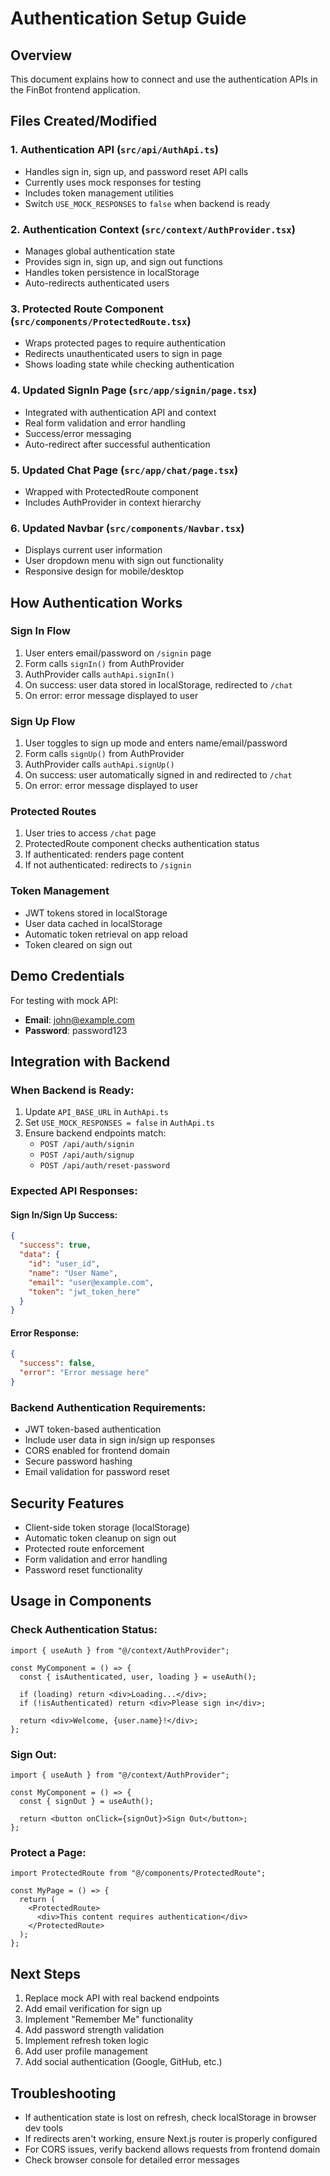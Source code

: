 # Authentication Setup Guide

## Overview

This document explains how to connect and use the authentication APIs in the FinBot frontend application.

## Files Created/Modified

### 1. Authentication API (`src/api/AuthApi.ts`)

- Handles sign in, sign up, and password reset API calls
- Currently uses mock responses for testing
- Includes token management utilities
- Switch `USE_MOCK_RESPONSES` to `false` when backend is ready

### 2. Authentication Context (`src/context/AuthProvider.tsx`)

- Manages global authentication state
- Provides sign in, sign up, and sign out functions
- Handles token persistence in localStorage
- Auto-redirects authenticated users

### 3. Protected Route Component (`src/components/ProtectedRoute.tsx`)

- Wraps protected pages to require authentication
- Redirects unauthenticated users to sign in page
- Shows loading state while checking authentication

### 4. Updated SignIn Page (`src/app/signin/page.tsx`)

- Integrated with authentication API and context
- Real form validation and error handling
- Success/error messaging
- Auto-redirect after successful authentication

### 5. Updated Chat Page (`src/app/chat/page.tsx`)

- Wrapped with ProtectedRoute component
- Includes AuthProvider in context hierarchy

### 6. Updated Navbar (`src/components/Navbar.tsx`)

- Displays current user information
- User dropdown menu with sign out functionality
- Responsive design for mobile/desktop

## How Authentication Works

### Sign In Flow

1. User enters email/password on `/signin` page
2. Form calls `signIn()` from AuthProvider
3. AuthProvider calls `authApi.signIn()`
4. On success: user data stored in localStorage, redirected to `/chat`
5. On error: error message displayed to user

### Sign Up Flow

1. User toggles to sign up mode and enters name/email/password
2. Form calls `signUp()` from AuthProvider
3. AuthProvider calls `authApi.signUp()`
4. On success: user automatically signed in and redirected to `/chat`
5. On error: error message displayed to user

### Protected Routes

1. User tries to access `/chat` page
2. ProtectedRoute component checks authentication status
3. If authenticated: renders page content
4. If not authenticated: redirects to `/signin`

### Token Management

- JWT tokens stored in localStorage
- User data cached in localStorage
- Automatic token retrieval on app reload
- Token cleared on sign out

## Demo Credentials

For testing with mock API:

- **Email**: john@example.com
- **Password**: password123

## Integration with Backend

### When Backend is Ready:

1. Update `API_BASE_URL` in `AuthApi.ts`
2. Set `USE_MOCK_RESPONSES = false` in `AuthApi.ts`
3. Ensure backend endpoints match:
   - `POST /api/auth/signin`
   - `POST /api/auth/signup`
   - `POST /api/auth/reset-password`

### Expected API Responses:

#### Sign In/Sign Up Success:

```json
{
  "success": true,
  "data": {
    "id": "user_id",
    "name": "User Name",
    "email": "user@example.com",
    "token": "jwt_token_here"
  }
}
```

#### Error Response:

```json
{
  "success": false,
  "error": "Error message here"
}
```

### Backend Authentication Requirements:

- JWT token-based authentication
- Include user data in sign in/sign up responses
- CORS enabled for frontend domain
- Secure password hashing
- Email validation for password reset

## Security Features

- Client-side token storage (localStorage)
- Automatic token cleanup on sign out
- Protected route enforcement
- Form validation and error handling
- Password reset functionality

## Usage in Components

### Check Authentication Status:

```tsx
import { useAuth } from "@/context/AuthProvider";

const MyComponent = () => {
  const { isAuthenticated, user, loading } = useAuth();

  if (loading) return <div>Loading...</div>;
  if (!isAuthenticated) return <div>Please sign in</div>;

  return <div>Welcome, {user.name}!</div>;
};
```

### Sign Out:

```tsx
import { useAuth } from "@/context/AuthProvider";

const MyComponent = () => {
  const { signOut } = useAuth();

  return <button onClick={signOut}>Sign Out</button>;
};
```

### Protect a Page:

```tsx
import ProtectedRoute from "@/components/ProtectedRoute";

const MyPage = () => {
  return (
    <ProtectedRoute>
      <div>This content requires authentication</div>
    </ProtectedRoute>
  );
};
```

## Next Steps

1. Replace mock API with real backend endpoints
2. Add email verification for sign up
3. Implement "Remember Me" functionality
4. Add password strength validation
5. Implement refresh token logic
6. Add user profile management
7. Add social authentication (Google, GitHub, etc.)

## Troubleshooting

- If authentication state is lost on refresh, check localStorage in browser dev tools
- If redirects aren't working, ensure Next.js router is properly configured
- For CORS issues, verify backend allows requests from frontend domain
- Check browser console for detailed error messages
